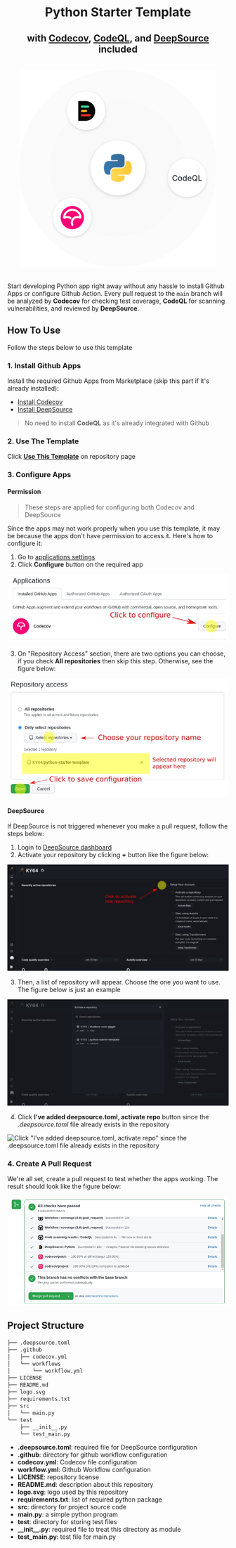 <div align="center">
	<h1> Python Starter Template </h1>
	<h2> with
    <a href="https://codecov.io" target="_blank">Codecov</a>,
    <a href="https://codeql.github.com" target="_blank">CodeQL</a>,
    and
    <a href="https://deepsource.io" target="_blank">DeepSource</a>
    included
  </h2>
	<br />
	<img alt="repository logo" src="logo.svg" width="450" />
	<br />
	<br />
</div>

Start developing Python app right away without any hassle to install Github Apps or configure Github Action. Every pull request to the `main` branch will be analyzed by **Codecov** for checking test coverage, **CodeQL** for scanning vulnerabilities, and reviewed by **DeepSource**.

## How To Use

Follow the steps below to use this template

### 1. Install Github Apps

Install the required Github Apps from Marketplace (skip this part if it's already installed):

- [Install Codecov](https://github.com/marketplace/codecov)
- [Install DeepSource](https://github.com/marketplace/deepsource-io)

> No need to install **CodeQL** as it's already integrated with Github

### 2. Use The Template

Click **[Use This Template](https://github.com/KY64/python-starter-template/generate)** on repository page

### 3. Configure Apps

#### Permission

> These steps are applied for configuring both Codecov and DeepSource

Since the apps may not work properly when you use this template, it may be because the apps don't have permission to access it. Here's how to configure it:

1. Go to [applications settings](https://github.com/settings/installations)
2. Click **Configure** button on the required app

![click the configure button on the required app](doc/codecov_configuration.jpg)

3. On "Repository Access" section, there are two options you can choose, if you check **All repositories** then skip this step. Otherwise, see the figure below:

![Select "Only selected repositories" option then click save button](doc/codecov_selectRepository.jpg)

#### DeepSource

If DeepSource is not triggered whenever you make a pull request, follow the steps below:

1. Login to [DeepSource dashboard](https://deepsource.io/login)
2. Activate your repository by clicking **+** button like the figure below:

![Activate new repository through DeepSource dashboard](doc/deepsource_activateRepository.jpg)

3. Then, a list of repository will appear. Choose the one you want to use. The figure below is just an example

![select repository](doc/deepsource_chooseRepository.jpg)

4. Click **I've added deepsource.toml, activate repo** button since the _.deepsource.toml_ file already exists in the repository

![Click "I've added deepsource.toml, activate repo" since the .deepsource.toml file already exists in the repository
](doc/deepsource_configuration.jpg)

### 4. Create A Pull Request

We're all set, create a pull request to test whether the apps working. The result should look like the figure below:

![Pull request status check](doc/pullRequest.jpg)

## Project Structure

```
├── .deepsource.toml
├── .github
│   ├── codecov.yml
│   └── workflows
│       └── workflow.yml
├── LICENSE
├── README.md
├── logo.svg
├── requirements.txt
├── src
│   └── main.py
└── test
    ├── __init__.py
    └── test_main.py
```

- **.deepsource.toml**: required file for DeepSource configuration
- **.github**: directory for github workflow configuration
- **codecov.yml**: Codecov file configuration
- **workflow.yml**: Github Workflow configuration
- **LICENSE**: repository license
- **README.md**: description about this repository
- **logo.svg**: logo used by this repository
- **requirements.txt**: list of required python package
- **src**: directory for project source code
- **main.py**: a simple python program
- **test**: directory for storing test files
- **\_\_init\_\_.py**: required file to treat this directory as module
- **test_main.py**: test file for main.py


